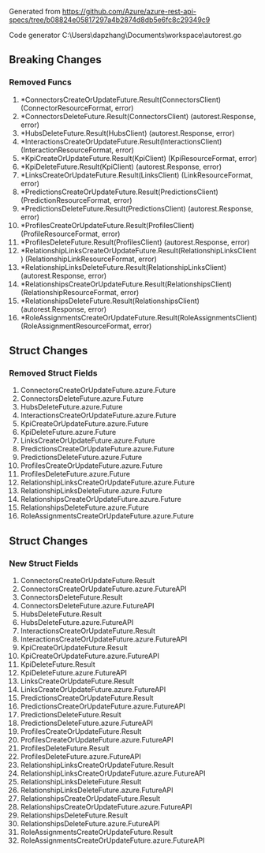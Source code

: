 Generated from https://github.com/Azure/azure-rest-api-specs/tree/b08824e05817297a4b2874d8db5e6fc8c29349c9

Code generator C:\Users\dapzhang\Documents\workspace\autorest.go

## Breaking Changes

### Removed Funcs

1. *ConnectorsCreateOrUpdateFuture.Result(ConnectorsClient) (ConnectorResourceFormat, error)
1. *ConnectorsDeleteFuture.Result(ConnectorsClient) (autorest.Response, error)
1. *HubsDeleteFuture.Result(HubsClient) (autorest.Response, error)
1. *InteractionsCreateOrUpdateFuture.Result(InteractionsClient) (InteractionResourceFormat, error)
1. *KpiCreateOrUpdateFuture.Result(KpiClient) (KpiResourceFormat, error)
1. *KpiDeleteFuture.Result(KpiClient) (autorest.Response, error)
1. *LinksCreateOrUpdateFuture.Result(LinksClient) (LinkResourceFormat, error)
1. *PredictionsCreateOrUpdateFuture.Result(PredictionsClient) (PredictionResourceFormat, error)
1. *PredictionsDeleteFuture.Result(PredictionsClient) (autorest.Response, error)
1. *ProfilesCreateOrUpdateFuture.Result(ProfilesClient) (ProfileResourceFormat, error)
1. *ProfilesDeleteFuture.Result(ProfilesClient) (autorest.Response, error)
1. *RelationshipLinksCreateOrUpdateFuture.Result(RelationshipLinksClient) (RelationshipLinkResourceFormat, error)
1. *RelationshipLinksDeleteFuture.Result(RelationshipLinksClient) (autorest.Response, error)
1. *RelationshipsCreateOrUpdateFuture.Result(RelationshipsClient) (RelationshipResourceFormat, error)
1. *RelationshipsDeleteFuture.Result(RelationshipsClient) (autorest.Response, error)
1. *RoleAssignmentsCreateOrUpdateFuture.Result(RoleAssignmentsClient) (RoleAssignmentResourceFormat, error)

## Struct Changes

### Removed Struct Fields

1. ConnectorsCreateOrUpdateFuture.azure.Future
1. ConnectorsDeleteFuture.azure.Future
1. HubsDeleteFuture.azure.Future
1. InteractionsCreateOrUpdateFuture.azure.Future
1. KpiCreateOrUpdateFuture.azure.Future
1. KpiDeleteFuture.azure.Future
1. LinksCreateOrUpdateFuture.azure.Future
1. PredictionsCreateOrUpdateFuture.azure.Future
1. PredictionsDeleteFuture.azure.Future
1. ProfilesCreateOrUpdateFuture.azure.Future
1. ProfilesDeleteFuture.azure.Future
1. RelationshipLinksCreateOrUpdateFuture.azure.Future
1. RelationshipLinksDeleteFuture.azure.Future
1. RelationshipsCreateOrUpdateFuture.azure.Future
1. RelationshipsDeleteFuture.azure.Future
1. RoleAssignmentsCreateOrUpdateFuture.azure.Future

## Struct Changes

### New Struct Fields

1. ConnectorsCreateOrUpdateFuture.Result
1. ConnectorsCreateOrUpdateFuture.azure.FutureAPI
1. ConnectorsDeleteFuture.Result
1. ConnectorsDeleteFuture.azure.FutureAPI
1. HubsDeleteFuture.Result
1. HubsDeleteFuture.azure.FutureAPI
1. InteractionsCreateOrUpdateFuture.Result
1. InteractionsCreateOrUpdateFuture.azure.FutureAPI
1. KpiCreateOrUpdateFuture.Result
1. KpiCreateOrUpdateFuture.azure.FutureAPI
1. KpiDeleteFuture.Result
1. KpiDeleteFuture.azure.FutureAPI
1. LinksCreateOrUpdateFuture.Result
1. LinksCreateOrUpdateFuture.azure.FutureAPI
1. PredictionsCreateOrUpdateFuture.Result
1. PredictionsCreateOrUpdateFuture.azure.FutureAPI
1. PredictionsDeleteFuture.Result
1. PredictionsDeleteFuture.azure.FutureAPI
1. ProfilesCreateOrUpdateFuture.Result
1. ProfilesCreateOrUpdateFuture.azure.FutureAPI
1. ProfilesDeleteFuture.Result
1. ProfilesDeleteFuture.azure.FutureAPI
1. RelationshipLinksCreateOrUpdateFuture.Result
1. RelationshipLinksCreateOrUpdateFuture.azure.FutureAPI
1. RelationshipLinksDeleteFuture.Result
1. RelationshipLinksDeleteFuture.azure.FutureAPI
1. RelationshipsCreateOrUpdateFuture.Result
1. RelationshipsCreateOrUpdateFuture.azure.FutureAPI
1. RelationshipsDeleteFuture.Result
1. RelationshipsDeleteFuture.azure.FutureAPI
1. RoleAssignmentsCreateOrUpdateFuture.Result
1. RoleAssignmentsCreateOrUpdateFuture.azure.FutureAPI
